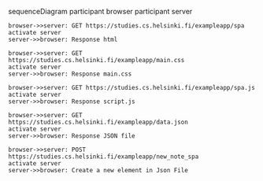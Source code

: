 sequenceDiagram 
  participant browser
	participant server

	browser->>server: GET https://studies.cs.helsinki.fi/exampleapp/spa
	activate server
	server->>browser: Response html

	browser->>server: GET https://studies.cs.helsinki.fi/exampleapp/main.css
	activate server
	server->>browser: Response main.css

	browser->>server: GET https://studies.cs.helsinki.fi/exampleapp/spa.js
	activate server
	server->>browser: Response script.js
	
	browser->>server: GET https://studies.cs.helsinki.fi/exampleapp/data.json
	activate server
	server->>browser: Response JSON file

	browser->>server: POST https://studies.cs.helsinki.fi/exampleapp/new_note_spa
	activate server
	server->>browser: Create a new element in Json File